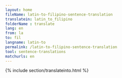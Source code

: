 ```yaml
---
layout: home
fileName: latin-to-filipino-sentence-translation
translatein: latin_to_filipino
folderName : translate
lang: en
from: la
to: fil
langname: latin-to
permalink: /latin-to-filipino-sentence-translation
tool: sentence-translations
matchurls: en
---
```

{% include section/translateinto.html %}
